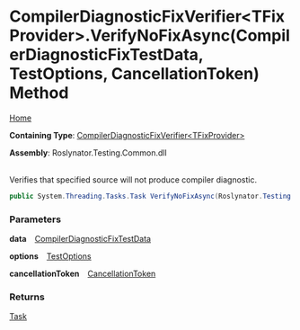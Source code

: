 # CompilerDiagnosticFixVerifier\<TFixProvider>\.VerifyNoFixAsync\(CompilerDiagnosticFixTestData, TestOptions, CancellationToken\) Method

[Home](../../../../README.md)

**Containing Type**: [CompilerDiagnosticFixVerifier\<TFixProvider>](../README.md)

**Assembly**: Roslynator\.Testing\.Common\.dll

\
Verifies that specified source will not produce compiler diagnostic\.

```csharp
public System.Threading.Tasks.Task VerifyNoFixAsync(Roslynator.Testing.CompilerDiagnosticFixTestData data, Roslynator.Testing.TestOptions options = null, System.Threading.CancellationToken cancellationToken = default)
```

### Parameters

**data** &ensp; [CompilerDiagnosticFixTestData](../../CompilerDiagnosticFixTestData/README.md)

**options** &ensp; [TestOptions](../../TestOptions/README.md)

**cancellationToken** &ensp; [CancellationToken](https://docs.microsoft.com/en-us/dotnet/api/system.threading.cancellationtoken)

### Returns

[Task](https://docs.microsoft.com/en-us/dotnet/api/system.threading.tasks.task)

